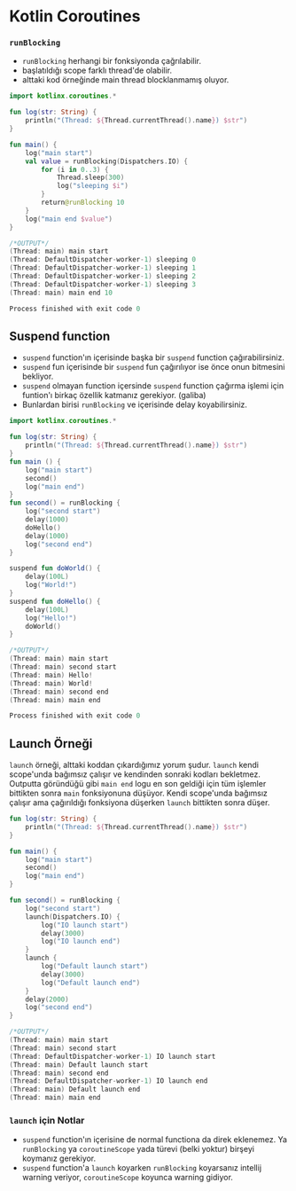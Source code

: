 # Kotlin Coroutines


### `runBlocking`
- `runBlocking` herhangi bir fonksiyonda çağrılabilir.
- başlatıldığı scope farklı thread'de olabilir.
- alttaki kod örneğinde main thread blocklanmamış oluyor. 

```kotlin
import kotlinx.coroutines.*

fun log(str: String) {
    println("(Thread: ${Thread.currentThread().name}) $str")
}

fun main() {
    log("main start")
    val value = runBlocking(Dispatchers.IO) {
        for (i in 0..3) {
            Thread.sleep(300)
            log("sleeping $i")
        }
        return@runBlocking 10
    }
    log("main end $value")
}

/*OUTPUT*/
(Thread: main) main start
(Thread: DefaultDispatcher-worker-1) sleeping 0
(Thread: DefaultDispatcher-worker-1) sleeping 1
(Thread: DefaultDispatcher-worker-1) sleeping 2
(Thread: DefaultDispatcher-worker-1) sleeping 3
(Thread: main) main end 10

Process finished with exit code 0
```

## Suspend function
- `suspend` function'ın içerisinde başka bir `suspend` function çağırabilirsiniz.
- `suspend` fun içerisinde bir `suspend` fun çağırılıyor ise önce onun bitmesini bekliyor.
- `suspend` olmayan function içersinde `suspend` function çağırma işlemi için funtion'ı birkaç özellik katmanız gerekiyor. (galiba)
- Bunlardan birisi `runBlocking` ve içerisinde delay koyabilirsiniz.

```kotlin
import kotlinx.coroutines.*

fun log(str: String) {
    println("(Thread: ${Thread.currentThread().name}) $str")
}
fun main () {
    log("main start")
    second()
    log("main end")
}
fun second() = runBlocking {
    log("second start")
    delay(1000)
    doHello()
    delay(1000)
    log("second end")
}

suspend fun doWorld() {
    delay(100L)
    log("World!")
}
suspend fun doHello() {
    delay(100L)
    log("Hello!")
    doWorld()
}

/*OUTPUT*/
(Thread: main) main start
(Thread: main) second start
(Thread: main) Hello!
(Thread: main) World!
(Thread: main) second end
(Thread: main) main end

Process finished with exit code 0
```


## Launch Örneği

`launch` örneği, alttaki koddan çıkardığımız yorum şudur. `launch` kendi scope'unda bağımsız çalışır ve kendinden sonraki kodları bekletmez. Outputta göründüğü gibi `main end` logu en son geldiği için tüm işlemler bittikten sonra `main` fonksiyonuna düşüyor. Kendi scope'unda bağımsız çalışır ama çağırıldığı fonksiyona düşerken `launch` bittikten sonra düşer.


```kotlin
fun log(str: String) {
    println("(Thread: ${Thread.currentThread().name}) $str")
}

fun main() {
    log("main start")
    second()
    log("main end")
}

fun second() = runBlocking {
    log("second start")
    launch(Dispatchers.IO) {
        log("IO launch start")
        delay(3000)
        log("IO launch end")
    }
    launch {
        log("Default launch start")
        delay(3000)
        log("Default launch end")
    }
    delay(2000)
    log("second end")
}

/*OUTPUT*/
(Thread: main) main start
(Thread: main) second start
(Thread: DefaultDispatcher-worker-1) IO launch start
(Thread: main) Default launch start
(Thread: main) second end
(Thread: DefaultDispatcher-worker-1) IO launch end
(Thread: main) Default launch end
(Thread: main) main end

```
### `launch` için Notlar
- `suspend` function'ın içerisine de normal functiona da direk eklenemez. Ya `runBlocking` ya `coroutineScope` yada türevi (belki yoktur) birşeyi koymanız gerekiyor.
- `suspend` function'a `launch` koyarken `runBlocking` koyarsanız intellij warning veriyor, `coroutineScope` koyunca warning gidiyor. 
